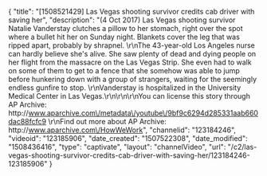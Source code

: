 {
    "title": "[1508521429] Las Vegas shooting survivor credits cab driver with saving her",
    "description": "(4 Oct 2017) Las Vegas shooting survivor Natalie Vanderstay clutches a pillow to her stomach, right over the spot where a bullet hit her on Sunday night. Blankets cover the leg that was ripped apart, probably by shrapnel. \r\nThe 43-year-old Los Angeles nurse can hardly believe she's alive. She saw plenty of dead and dying people on her flight from the massacre on the Las Vegas Strip. She even had to walk on some of them to get to a fence that she somehow was able to jump before hunkering down with a group of strangers, waiting for the seemingly endless gunfire to stop. \r\nVanderstay is hospitalized in the University Medical Center in Las Vegas.\r\n\r\n\r\nYou can license this story through AP Archive: http:\/\/www.aparchive.com\/metadata\/youtube\/9bf9c6294d285331aab660dac88fcfc9 \r\nFind out more about AP Archive: http:\/\/www.aparchive.com\/HowWeWork",
    "channelid": "123184246",
    "videoid": "123185906",
    "date_created": "1507522308",
    "date_modified": "1508436416",
    "type": "captivate",
    "layout": "channelVideo",
    "url": "\/c2\/las-vegas-shooting-survivor-credits-cab-driver-with-saving-her\/123184246-123185906"
}